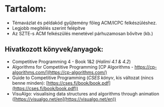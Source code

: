 # Tartalom:

- Témavázlat és példakód gyűjtemény főleg ACM/ICPC felkészüléshez.
- Legjobb megítélés szerint felépítve
- Az SZTE-s ACM felkészülés menetével párhuzamosan bővítve (kb.)

## Hivatkozott könyvek/anyagok:

- Competitive Programming 4 - Book 1&2 (*Halimi 4.1 & 4.2*)
- Algorithms for Competitive Programming [CP Algorithms - https://cp-algorithms.com/](https://cp-algorithms.com/)
- Guide to Competitive Programming (*CSES könyv*, kis változat (nincs benne minden): [https://cses.fi/book/book.pdf](https://cses.fi/book/book.pdf))
- VisuAlgo: visualising data structures and algorithms through animation ([https://visualgo.net/en](https://visualgo.net/en))
